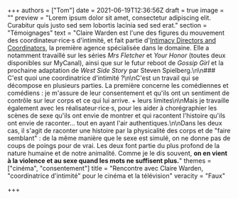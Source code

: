 +++
authors = ["Tom"]
date = 2021-06-19T12:36:56Z
draft = true
image = ""
preview = "Lorem ipsum dolor sit amet, consectetur adipiscing elit. Curabitur quis justo sed sem lobortis lacinia sed sed erat."
section = "Témoignages"
text = "Claire Warden est l'une des figures du mouvement des coordinateur·rice·s d'intimité, et fait partie d'[Intimacy Directors and Coordinators](https://www.idcprofessionals.com/), la première agence spécialisée dans le domaine. Elle a notamment travaillé sur les séries _Mrs Fletcher_ et _Your Honor_ (toutes deux disponibles sur MyCanal), ainsi que sur le futur reboot de _Gossip Girl_ et la prochaine adaptation de _West Side Story_ par Steven Spielberg.\n\n### C'est quoi une coordinatrice d'intimité ?\n\nC'est un travail qui se décompose en plusieurs parties. La première concerne les comédiennes et comédiens : je m'assure de leur consentement et qu'ils ont un sentiment de contrôle sur leur corps et ce qui lui arrive. + leurs limites\n\nMais je travaille également avec les réalisateur·rice·s, pour les aider à chorégraphier les scènes de sexe qu'ils ont envie de montrer et qui racontent l'histoire qu'ils ont envie de raconter... tout en ayant l'air authentiques.\n\nDans les deux cas, il s'agit de raconter une histoire par la physicalité des corps et de \"faire semblant\" : de la même manière que le sexe est simulé, on ne donne pas de coups de poings pour de vrai. Les deux font partie du plus profond de la nature humaine et de notre animalité. Comme je le dis souvent, **on en vient à la violence et au sexe quand les mots ne suffisent plus.**"
themes = ["cinéma", "consentement"]
title = "Rencontre avec Claire Warden, \"coordinatrice d'intimité\" pour le cinéma et la télévision"
veracity = "Faux"

+++
